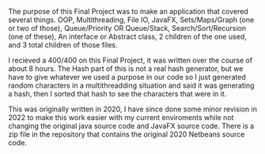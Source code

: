 The purpose of this Final Project was to make an application that covered several things. OOP, Multithreading, File IO, JavaFX, Sets/Maps/Graph (one or two of those), Queue/Priority OR Queue/Stack, Search/Sort/Recursion (one of these), An interface or Abstract class, 2 children of the one used, and 3 total children of those files. 

I recieved a 400/400 on this Final Project, it was written over the course of about 8 hours. The Hash part of this is not a real hash generator, but we have to give whatever we used a purpose in our code so I just generated random characters in a multithreadding situation and said it was generating a hash, then I sorted that hash to see the characters that were in it. 

This was originally written in 2020, I have since done some minor revision in 2022 to make this work easier with my current enviroments while not changing the original java source code and JavaFX source code. There is a zip file in the repository that contains the original 2020 Netbeans source code.
